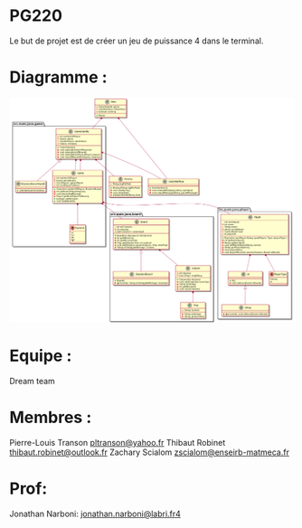 # PG220
Le but de projet est de créer un jeu de puissance 4 dans le terminal.

# Diagramme :

<img src="./Organisation/diagramme.png">

# Equipe :
Dream team

# Membres :
 Pierre-Louis Transon
   pltranson@yahoo.fr
 Thibaut Robinet
   thibaut.robinet@outlook.fr
 Zachary Scialom
   zscialom@enseirb-matmeca.fr
   
# Prof: 
Jonathan Narboni:
  jonathan.narboni@labri.fr4
